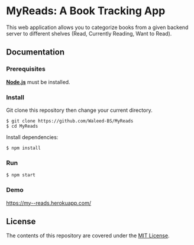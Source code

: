 # MyReads: A Book Tracking App 

This web application allows you to categorize books from a given backend server to different shelves (Read, Currently Reading, Want to Read). 

## Documentation

### Prerequisites

[**Node.js**](https://nodejs.org/en/) must be installed.

### Install

Git clone this repository then change your current directory. 

```
$ git clone https://github.com/Waleed-BS/MyReads
$ cd MyReads
```
Install dependencies:
```
$ npm install
```

### Run

```
$ npm start
```

### Demo 

https://my--reads.herokuapp.com/

## License
The contents of this repository are covered under the [MIT License](https://github.com/Waleed-BS/MyReads/blob/master/LICENSE).
